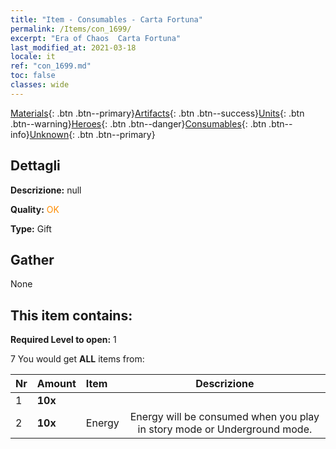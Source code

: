```yaml
---
title: "Item - Consumables - Carta Fortuna"
permalink: /Items/con_1699/
excerpt: "Era of Chaos  Carta Fortuna"
last_modified_at: 2021-03-18
locale: it
ref: "con_1699.md"
toc: false
classes: wide
---
```

 [Materials](/it/Items/){: .btn .btn--primary}[Artifacts](/it/Items/Artifacts/){: .btn .btn--success}[Units](/it/Items/Units/){: .btn .btn--warning}[Heroes](/it/Items/Heroes/){: .btn .btn--danger}[Consumables](/it/Items/Consumables/){: .btn .btn--info}[Unknown](/it/Items/Unknown/){: .btn .btn--primary}

## Dettagli
 **Descrizione:** null

 **Quality:** <span style="color: #FF8C00">OK</span>

 **Type:** Gift

## Gather

  None

## This item contains:

 **Required Level to open:** 1

 7 You would get **ALL** items  from:

  | Nr | Amount |     Item    | Descrizione |
  |:---|:-------|:------------|:-----------:|
  | 1 |  **10x** | <i class="fas fa-gem"/> |  | 
  | 2 |  **10x** | Energy | Energy will be consumed when you play in story mode or Underground mode.  | 
